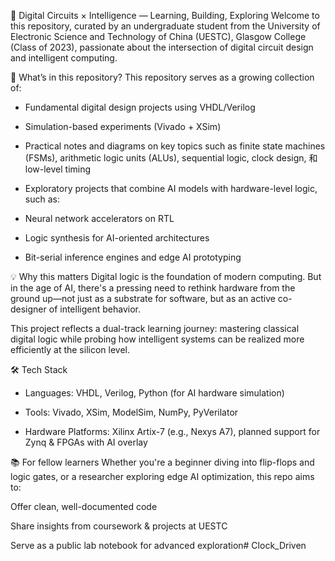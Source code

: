 🔧 Digital Circuits × Intelligence — Learning, Building, Exploring
Welcome to this repository, curated by an undergraduate student from the University of Electronic Science and Technology of China (UESTC), Glasgow College (Class of 2023), passionate about the intersection of digital circuit design and intelligent computing.

📌 What’s in this repository?
This repository serves as a growing collection of:

* Fundamental digital design projects using VHDL/Verilog

* Simulation-based experiments (Vivado + XSim)

* Practical notes and diagrams on key topics such as finite state machines (FSMs), arithmetic logic units (ALUs), sequential logic, clock design, 和 low-level timing

* Exploratory projects that combine AI models with hardware-level logic, such as:

* Neural network accelerators on RTL

* Logic synthesis for AI-oriented architectures

* Bit-serial inference engines and edge AI prototyping

💡 Why this matters
Digital logic is the foundation of modern computing. But in the age of AI, there's a pressing need to rethink hardware from the ground up—not just as a substrate for software, but as an active co-designer of intelligent behavior.

This project reflects a dual-track learning journey: mastering classical digital logic while probing how intelligent systems can be realized more efficiently at the silicon level.

🛠 Tech Stack
* Languages: VHDL, Verilog, Python (for AI hardware simulation)

* Tools: Vivado, XSim, ModelSim, NumPy, PyVerilator

* Hardware Platforms: Xilinx Artix-7 (e.g., Nexys A7), planned support for Zynq & FPGAs with AI overlay

📚 For fellow learners
Whether you're a beginner diving into flip-flops and logic gates, or a researcher exploring edge AI optimization, this repo aims to:

Offer clean, well-documented code

Share insights from coursework & projects at UESTC

Serve as a public lab notebook for advanced exploration# Clock_Driven
